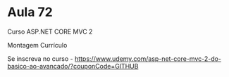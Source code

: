 # Aula 72

Curso ASP.NET CORE MVC 2

Montagem Currículo

Se inscreva no curso - https://www.udemy.com/asp-net-core-mvc-2-do-basico-ao-avancado/?couponCode=GITHUB
